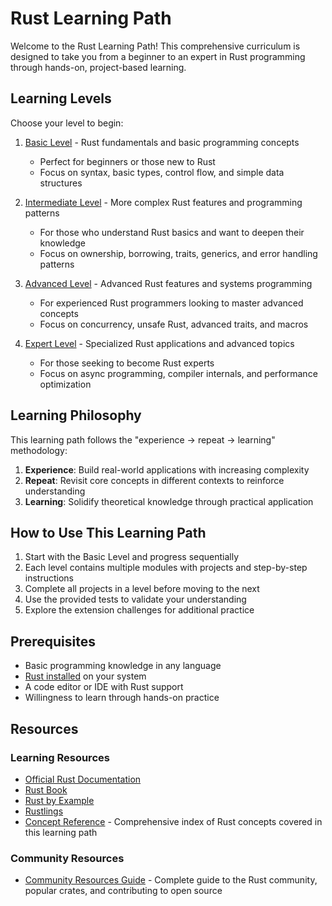 # Rust Learning Path

Welcome to the Rust Learning Path! This comprehensive curriculum is designed to take you from a beginner to an expert in Rust programming through hands-on, project-based learning.

## Learning Levels

Choose your level to begin:

1. [Basic Level](basic/index.md) - Rust fundamentals and basic programming concepts
   - Perfect for beginners or those new to Rust
   - Focus on syntax, basic types, control flow, and simple data structures

2. [Intermediate Level](intermediate/index.md) - More complex Rust features and programming patterns
   - For those who understand Rust basics and want to deepen their knowledge
   - Focus on ownership, borrowing, traits, generics, and error handling patterns

3. [Advanced Level](advanced/index.md) - Advanced Rust features and systems programming
   - For experienced Rust programmers looking to master advanced concepts
   - Focus on concurrency, unsafe Rust, advanced traits, and macros

4. [Expert Level](expert/index.md) - Specialized Rust applications and advanced topics
   - For those seeking to become Rust experts
   - Focus on async programming, compiler internals, and performance optimization

## Learning Philosophy

This learning path follows the "experience -> repeat -> learning" methodology:

1. **Experience**: Build real-world applications with increasing complexity
2. **Repeat**: Revisit core concepts in different contexts to reinforce understanding
3. **Learning**: Solidify theoretical knowledge through practical application

## How to Use This Learning Path

1. Start with the Basic Level and progress sequentially
2. Each level contains multiple modules with projects and step-by-step instructions
3. Complete all projects in a level before moving to the next
4. Use the provided tests to validate your understanding
5. Explore the extension challenges for additional practice

## Prerequisites

- Basic programming knowledge in any language
- [Rust installed](https://www.rust-lang.org/tools/install) on your system
- A code editor or IDE with Rust support
- Willingness to learn through hands-on practice

## Resources

### Learning Resources
- [Official Rust Documentation](https://doc.rust-lang.org/)
- [Rust Book](https://doc.rust-lang.org/book/)
- [Rust by Example](https://doc.rust-lang.org/rust-by-example/)
- [Rustlings](https://github.com/rust-lang/rustlings/)
- [Concept Reference](CONCEPTS.md) - Comprehensive index of Rust concepts covered in this learning path

### Community Resources
- [Community Resources Guide](COMMUNITY_RESOURCES.md) - Complete guide to the Rust community, popular crates, and contributing to open source
